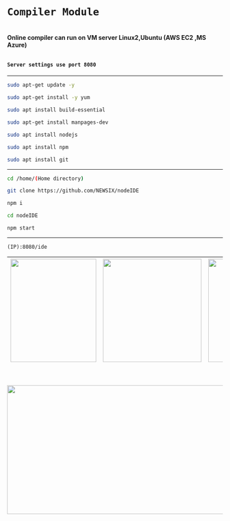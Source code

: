 # `Compiler Module`
<h4>
<br>Online compiler can run on VM server Linux2,Ubuntu (AWS EC2 ,MS Azure)

<br> ``` Server settings use port 8080 ```
</h4>

---

    
```sh
sudo apt-get update -y
```
```sh    
sudo apt-get install -y yum
```
```sh
sudo apt install build-essential
```
```sh
sudo apt-get install manpages-dev
```
```sh
sudo apt install nodejs
```
```sh
sudo apt install npm
```
```sh
sudo apt install git
```
    
---
```sh
cd /home/(Home directory)
```
```sh
git clone https://github.com/NEWSIX/nodeIDE 
```
```sh
npm i
```
```sh
cd nodeIDE
```
```sh
npm start
```
    
---


`(IP):8080/ide`
  



 
    
| <img src="https://github.com/NEWSIX/web_learning_path_thesis/blob/master/nodeJS/public/images/img1.gif" width="200" height="240" /> | <img src="https://thumbs.gfycat.com/FrighteningEnragedBarbet-max-1mb.gif" width="230" height="240" />|<img src="https://c.tenor.com/9NUM1HxX0o8AAAAC/%E3%82%AB%E3%83%AF%E3%82%AD%E3%83%B2%E3%82%A2%E3%83%A1%E3%82%AF-minami.gif" width="320" height="240" /> | <img src="https://github.com/NEWSIX/web_learning_path_thesis/blob/master/nodeJS/public/images/img2.gif" width="240" height="240" />  | 
|---------|:-------:|:-------:|:-------:|


<br>&#8195;&#8195;&#8195;&#8195;&#8195;&#8195;&#8195; <img src="https://i.ppy.sh/30022957632af84bc20d7be3aa082c81aaf70e8c/68747470733a2f2f36342e6d656469612e74756d626c722e636f6d2f30626365373837653732333262643038326263393033646233363564656264622f333431383738363235353231343861312d30642f733132383078313932302f376631333838386563613061663062323964396233376433633133623937366364653030363635662e67696676" width="800" height="300" />  

